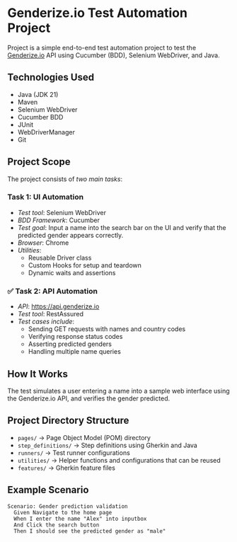 # Genderize.io Test Automation Project

Project is a simple end-to-end test automation project to test the [Genderize.io](https://genderize.io/) API using Cucumber (BDD), Selenium WebDriver, and Java.

## Technologies Used
- Java (JDK 21)
- Maven
- Selenium WebDriver
- Cucumber BDD
- JUnit
- WebDriverManager
- Git

## Project Scope

The project consists of *two main tasks*:

### Task 1: UI Automation

- *Test tool*: Selenium WebDriver
- *BDD Framework*: Cucumber
- *Test goal*: Input a name into the search bar on the UI and verify that the predicted gender appears correctly.
- *Browser*: Chrome
- *Utilities*:
    - Reusable Driver class
    - Custom Hooks for setup and teardown
    - Dynamic waits and assertions

### ✅ Task 2: API Automation

- *API*: https://api.genderize.io
- *Test tool*: RestAssured
- *Test cases include*:
    - Sending GET requests with names and country codes
    - Verifying response status codes
    - Asserting predicted genders
    - Handling multiple name queries


## How It Works
The test simulates a user entering a name into a sample web interface using the Genderize.io API, and verifies the gender predicted.

## Project Directory Structure

- `pages/` → Page Object Model (POM) directory
- `step_definitions/` → Step definitions using Gherkin and Java
- `runners/` → Test runner configurations
- `utilities/` → Helper functions and configurations that can be reused
- `features/` → Gherkin feature files

## Example Scenario

```gherkin
Scenario: Gender prediction validation
  Given Navigate to the home page
  When I enter the name "Alex" into inputbox
  And Click the search button
  Then I should see the predicted gender as "male"
